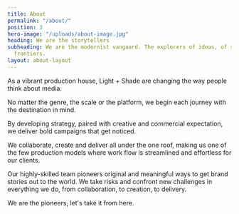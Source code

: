 ```yaml
---
title: About
permalink: "/about/"
position: 3
hero-image: "/uploads/about-image.jpg"
heading: We are the storytellers
subheading: We are the modernist vanguard. The explorers of ideas, of story, of new
  frontiers.
layout: about-layout
---
```


As a vibrant production house, Light + Shade are changing the way people think about media.

No matter the genre, the scale or the platform, we begin each journey with the destination in mind.

By developing strategy, paired with creative and commercial expectation, we deliver bold campaigns that get noticed.

We collaborate, create and deliver all under the one roof, making us one of the few production models where work flow is streamlined and effortless for our clients.

Our highly-skilled team pioneers original and meaningful ways to get brand stories out to the world. We take risks and confront new challenges in everything
we do, from collaboration, to creation, to delivery.

We are the pioneers, let's take it from here.